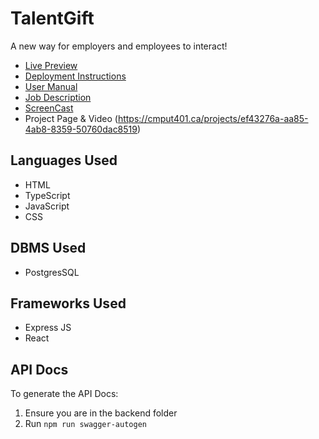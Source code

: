 # TalentGift

A new way for employers and employees to interact!
- <a href="http://[2605:fd00:4:1001:f816:3eff:fe61:d5c8]">Live Preview</a>
- [Deployment Instructions](deployment-instructions.md)
- [User Manual](user-manual.md)
- [Job Description](job-description.md)
- [ScreenCast](https://drive.google.com/file/d/1Msj7G6YohDqgMR4DrNPGP8sRB5US-EWL/view?usp=drive_link)
- Project Page & Video (https://cmput401.ca/projects/ef43276a-aa85-4ab8-8359-50760dac8519)

## Languages Used

- HTML
- TypeScript
- JavaScript
- CSS

## DBMS Used

- PostgresSQL

## Frameworks Used

- Express JS
- React

## API Docs

To generate the API Docs:

1. Ensure you are in the backend folder
2. Run ``npm run swagger-autogen``
